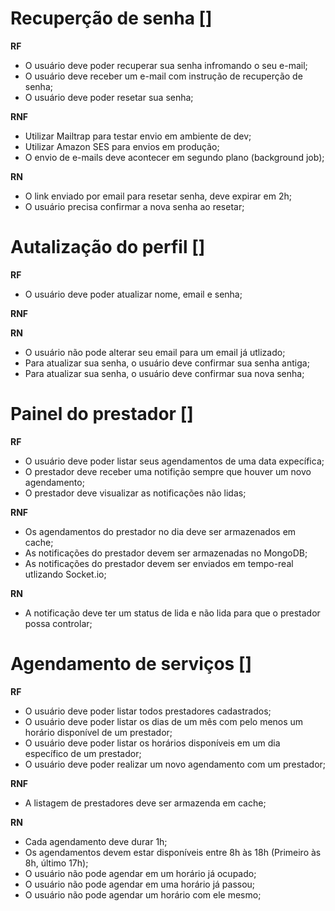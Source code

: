 # Recuperção de senha []

**RF**

- O usuário deve poder recuperar sua senha infromando o seu e-mail;
- O usuário deve receber um e-mail com instrução de recuperção de senha;
- O usuário deve poder resetar sua senha;

**RNF**

- Utilizar Mailtrap para testar envio em ambiente de dev;
- Utilizar Amazon SES para envios em produção;
- O envio de e-mails deve acontecer em segundo plano (background job);

**RN**

- O link enviado por email para resetar senha, deve expirar em 2h;
- O usuário precisa confirmar a nova senha ao resetar;

# Autalização do perfil []

**RF**

- O usuário deve poder atualizar nome, email e senha;

**RNF**

**RN**

- O usuário não pode alterar seu email para um email já utlizado;
- Para atualizar sua senha, o usuário deve confirmar sua senha antiga;
- Para atualizar sua senha, o usuário deve confirmar sua nova senha;

# Painel do prestador []

**RF**

- O usuário deve poder listar seus agendamentos de uma data expecífica;
- O prestador deve receber uma notifição sempre que houver um novo agendamento;
- O prestador deve visualizar as notificações não lidas;

**RNF**

- Os agendamentos do prestador no dia deve ser armazenados em cache;
- As notificações do prestador devem ser armazenadas no MongoDB;
- As notificações do prestador devem ser enviados em tempo-real utlizando Socket.io;

**RN**

- A notificação deve ter um status de lida e não lida para que o prestador possa controlar;

# Agendamento de serviços []

**RF**

- O usuário deve poder listar todos prestadores cadastrados;
- O usuário deve poder listar os dias de um mês com pelo menos um horário disponível de um prestador;
- O usuário deve poder listar os horários disponíveis em um dia específico de um prestador;
- O usuário deve poder realizar um novo agendamento com um prestador;

**RNF**

- A listagem de prestadores deve ser armazenda em cache;

**RN**

- Cada agendamento deve durar 1h;
- Os agendamentos devem estar disponíveis entre 8h às 18h (Primeiro às 8h, último 17h);
- O usuário não pode agendar em um horário já ocupado;
- O usuário não pode agendar em uma horário já passou;
- O usuário não pode agendar um horário com ele mesmo;
